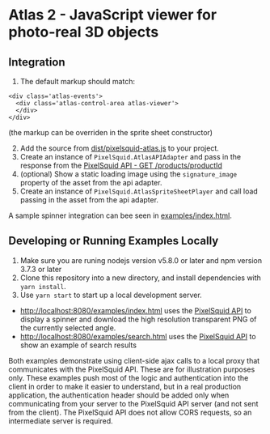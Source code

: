 # Atlas 2 - JavaScript viewer for photo-real 3D objects

## Integration
1.  The default markup should match:
```
<div class='atlas-events'>
  <div class='atlas-control-area atlas-viewer'>
  </div>
</div>
```
(the markup can be overriden in the sprite sheet constructor)

2.  Add the source from [dist/pixelsquid-atlas.js](./dist/pixelsquid-atlas.js) to your project.
3.  Create an instance of `PixelSquid.AtlasAPIAdapter` and pass in the response from the [PixelSquid API - GET /products/productId](http://pixelsquid-api-docs-prod.s3-website-us-east-1.amazonaws.com/apidoc.html)
4.  (optional) Show a static loading image using the `signature_image` property of the asset from the api adapter.
5.  Create an instance of `PixelSquid.AtlasSpriteSheetPlayer` and call load passing in the asset from the api adapter.

A sample spinner integration can bee seen in [examples/index.html](./examples/index.html).

## Developing or Running Examples Locally
1.  Make sure you are runing nodejs version v5.8.0 or later and npm version 3.7.3 or later
2.  Clone this repository into a new directory, and install dependencies with `yarn install`.
3.  Use `yarn start` to start up a local development server.

* [http://localhost:8080/examples/index.html](http://localhost:8080/examples/index.html) uses the [PixelSquid API](https://api.pixelsquid.com/apidoc/1.0) to display a spinner and download the high resolution transparent PNG of the currently selected angle.
* [http://localhost:8080/examples/search.html](http://localhost:8080/examples/search.html) uses the [PixelSquid API](https://api.pixelsquid.com/apidoc/1.0) to show an example of search results

Both examples demonstrate using client-side ajax calls to a local proxy that communicates with the PixelSquid API.  These are for illustration purposes only.  These examples push most of the logic and authentication into the client in order to make it easier to understand, but in a real production application, the authentication header should be added only when communicating from your server to the PixelSquid API server (and not sent from the client).  The PixelSquid API does not allow CORS requests, so an intermediate server is required.

